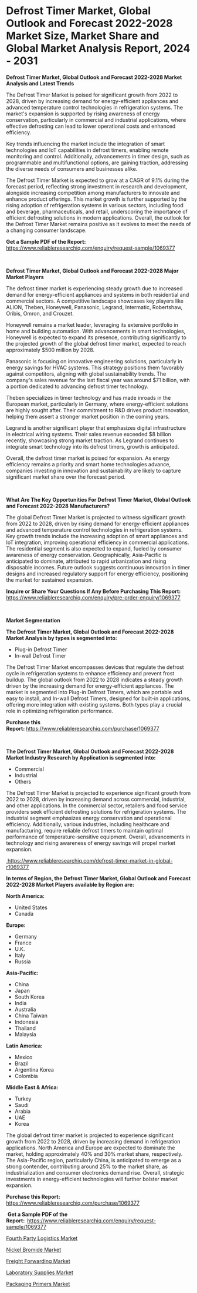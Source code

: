 <p><h1>Defrost Timer Market, Global Outlook and Forecast 2022-2028 Market Size, Market Share and Global Market Analysis Report, 2024 - 2031</h1></p><p><strong>Defrost Timer Market, Global Outlook and Forecast 2022-2028 Market Analysis and Latest Trends</strong></p>
<p><p>The Defrost Timer Market is poised for significant growth from 2022 to 2028, driven by increasing demand for energy-efficient appliances and advanced temperature control technologies in refrigeration systems. The market's expansion is supported by rising awareness of energy conservation, particularly in commercial and industrial applications, where effective defrosting can lead to lower operational costs and enhanced efficiency.</p><p>Key trends influencing the market include the integration of smart technologies and IoT capabilities in defrost timers, enabling remote monitoring and control. Additionally, advancements in timer design, such as programmable and multifunctional options, are gaining traction, addressing the diverse needs of consumers and businesses alike.</p><p>The Defrost Timer Market is expected to grow at a CAGR of 9.1% during the forecast period, reflecting strong investment in research and development, alongside increasing competition among manufacturers to innovate and enhance product offerings. This market growth is further supported by the rising adoption of refrigeration systems in various sectors, including food and beverage, pharmaceuticals, and retail, underscoring the importance of efficient defrosting solutions in modern applications. Overall, the outlook for the Defrost Timer Market remains positive as it evolves to meet the needs of a changing consumer landscape.</p></p>
<p><strong>Get a Sample PDF of the Report:&nbsp;</strong> <a href="https://www.reliableresearchiq.com/enquiry/request-sample/1069377">https://www.reliableresearchiq.com/enquiry/request-sample/1069377</a></p>
<p>&nbsp;</p>
<p><strong>Defrost Timer Market, Global Outlook and Forecast 2022-2028 Major Market Players</strong></p>
<p><p>The defrost timer market is experiencing steady growth due to increased demand for energy-efficient appliances and systems in both residential and commercial sectors. A competitive landscape showcases key players like ALION, Theben, Honeywell, Panasonic, Legrand, Intermatic, Robertshaw, Oribis, Omron, and Crouzet. </p><p>Honeywell remains a market leader, leveraging its extensive portfolio in home and building automation. With advancements in smart technologies, Honeywell is expected to expand its presence, contributing significantly to the projected growth of the global defrost timer market, expected to reach approximately $500 million by 2028.</p><p>Panasonic is focusing on innovative engineering solutions, particularly in energy savings for HVAC systems. This strategy positions them favorably against competitors, aligning with global sustainability trends. The company's sales revenue for the last fiscal year was around $71 billion, with a portion dedicated to advancing defrost timer technology.</p><p>Theben specializes in timer technology and has made inroads in the European market, particularly in Germany, where energy-efficient solutions are highly sought after. Their commitment to R&D drives product innovation, helping them assert a stronger market position in the coming years.</p><p>Legrand is another significant player that emphasizes digital infrastructure in electrical wiring systems. Their sales revenue exceeded $8 billion recently, showcasing strong market traction. As Legrand continues to integrate smart technology into its defrost timers, growth is anticipated.</p><p>Overall, the defrost timer market is poised for expansion. As energy efficiency remains a priority and smart home technologies advance, companies investing in innovation and sustainability are likely to capture significant market share over the forecast period.</p></p>
<p>&nbsp;</p>
<p><strong>What Are The Key Opportunities For Defrost Timer Market, Global Outlook and Forecast 2022-2028 Manufacturers?</strong></p>
<p><p>The global Defrost Timer Market is projected to witness significant growth from 2022 to 2028, driven by rising demand for energy-efficient appliances and advanced temperature control technologies in refrigeration systems. Key growth trends include the increasing adoption of smart appliances and IoT integration, improving operational efficiency in commercial applications. The residential segment is also expected to expand, fueled by consumer awareness of energy conservation. Geographically, Asia-Pacific is anticipated to dominate, attributed to rapid urbanization and rising disposable incomes. Future outlook suggests continuous innovation in timer designs and increased regulatory support for energy efficiency, positioning the market for sustained expansion.</p></p>
<p><strong>Inquire or Share Your Questions If Any Before Purchasing This Report:</strong> <a href="https://www.reliableresearchiq.com/enquiry/pre-order-enquiry/1069377">https://www.reliableresearchiq.com/enquiry/pre-order-enquiry/1069377</a></p>
<p>&nbsp;</p>
<p><strong>Market Segmentation</strong></p>
<p><strong>The Defrost Timer Market, Global Outlook and Forecast 2022-2028 Market Analysis by types is segmented into:</strong></p>
<p><ul><li>Plug-in Defrost Timer</li><li>In-wall Defrost Timer</li></ul></p>
<p><p>The Defrost Timer Market encompasses devices that regulate the defrost cycle in refrigeration systems to enhance efficiency and prevent frost buildup. The global outlook from 2022 to 2028 indicates a steady growth driven by the increasing demand for energy-efficient appliances. The market is segmented into Plug-in Defrost Timers, which are portable and easy to install, and In-wall Defrost Timers, designed for built-in applications, offering more integration with existing systems. Both types play a crucial role in optimizing refrigeration performance.</p></p>
<p><strong>Purchase this Report:&nbsp;</strong><a href="https://www.reliableresearchiq.com/purchase/1069377">https://www.reliableresearchiq.com/purchase/1069377</a></p>
<p>&nbsp;</p>
<p><strong>The Defrost Timer Market, Global Outlook and Forecast 2022-2028 Market Industry Research by Application is segmented into:</strong></p>
<p><ul><li>Commercial</li><li>Industrial</li><li>Others</li></ul></p>
<p><p>The Defrost Timer Market is projected to experience significant growth from 2022 to 2028, driven by increasing demand across commercial, industrial, and other applications. In the commercial sector, retailers and food service providers seek efficient defrosting solutions for refrigeration systems. The industrial segment emphasizes energy conservation and operational efficiency. Additionally, various industries, including healthcare and manufacturing, require reliable defrost timers to maintain optimal performance of temperature-sensitive equipment. Overall, advancements in technology and rising awareness of energy savings will propel market expansion.</p></p>
<p><a href="https://www.reliableresearchiq.com/defrost-timer-market-in-global-r1069377">&nbsp;https://www.reliableresearchiq.com/defrost-timer-market-in-global-r1069377</a></p>
<p><strong>In terms of Region, the Defrost Timer Market, Global Outlook and Forecast 2022-2028 Market Players available by Region are:</strong></p>
<p>
    <p> <strong> North America: </strong>
        <ul>
            <li>United States</li>
            <li>Canada</li>
        </ul>
        </p> 
    <p> <strong> Europe: </strong>
        <ul>
            <li>Germany</li>
            <li>France</li>
            <li>U.K.</li>
            <li>Italy</li>
            <li>Russia</li>
        </ul>
        </p> 
    <p> <strong> Asia-Pacific: </strong>
        <ul>
            <li>China</li>
            <li>Japan</li>
            <li>South Korea</li>
            <li>India</li>
            <li>Australia</li>
            <li>China Taiwan</li>
            <li>Indonesia</li>
            <li>Thailand</li>
            <li>Malaysia</li>
        </ul>
        </p> 
    <p> <strong> Latin America: </strong>
        <ul>
            <li>Mexico</li>
            <li>Brazil</li>
            <li>Argentina Korea</li>
            <li>Colombia</li>
        </ul>
        </p> 
    <p> <strong> Middle East & Africa: </strong>
        <ul>
            <li>Turkey</li>
            <li>Saudi</li>
            <li>Arabia</li>
            <li>UAE</li>
            <li>Korea</li>
        </ul>
    </p>
    </p>
<p><p>The global defrost timer market is projected to experience significant growth from 2022 to 2028, driven by increasing demand in refrigeration applications. North America and Europe are expected to dominate the market, holding approximately 40% and 30% market share, respectively. The Asia-Pacific region, particularly China, is anticipated to emerge as a strong contender, contributing around 25% to the market share, as industrialization and consumer electronics demand rise. Overall, strategic investments in energy-efficient technologies will further bolster market expansion.</p></p>
<p><strong>Purchase this Report: </strong><a href="https://www.reliableresearchiq.com/purchase/1069377">https://www.reliableresearchiq.com/purchase/1069377</a></p>
<p>&nbsp;<strong>Get a Sample PDF of the Report:&nbsp;&nbsp;</strong><a href="https://www.reliableresearchiq.com/enquiry/request-sample/1069377">https://www.reliableresearchiq.com/enquiry/request-sample/1069377</a></p>
<p><strong></strong></p>
<p><p><a href="https://www.linkedin.com/pulse/fourth-party-logistics-market-size-growth-trends-statistics-238ke?trackingId=N70t41LRTu2VCg37KollIA%3D%3D">Fourth Party Logistics Market</a></p><p><a href="https://issuu.com/reportprime-2/docs/nickel-bromide-market-size-2030.ppt_ac086cd9c3c9fa">Nickel Bromide Market</a></p><p><a href="https://www.linkedin.com/pulse/global-freight-forwarding-market-size-trends-analysis-regional-p1nje?trackingId=Ffbc%2FquGQeimc7TdWwPqUQ%3D%3D">Freight Forwarding Market</a></p><p><a href="https://medium.com/@bosdendes/this-laboratory-supplies-market-research-report-evaluates-the-key-market-trends-drivers-and-64590b2e9f76">Laboratory Supplies Market</a></p><p><a href="https://medium.com/@bosdendes/the-global-market-overview-of-the-packaging-primers-market-provides-a-unique-perspective-on-the-8972875a5060?postPublishedType=initial">Packaging Primers Market</a></p></p>